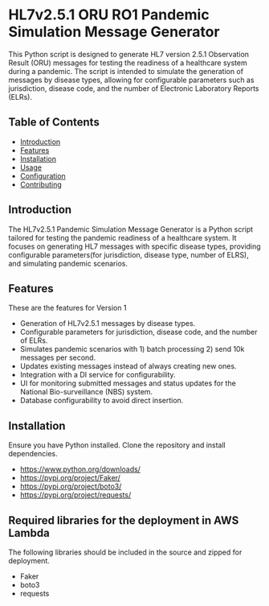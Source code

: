 # HL7v2.5.1 ORU RO1 Pandemic Simulation Message Generator

This Python script is designed to generate HL7 version 2.5.1 Observation Result (ORU) messages for testing the readiness of a healthcare system during a pandemic. The script is intended to simulate the generation of messages by disease types, allowing for configurable parameters such as jurisdiction, disease code, and the number of Electronic Laboratory Reports (ELRs).

## Table of Contents

- [Introduction](#introduction)
- [Features](#features)
- [Installation](#installation)
- [Usage](#usage)
- [Configuration](#configuration)
- [Contributing](#contributing)

## Introduction

The HL7v2.5.1 Pandemic Simulation Message Generator is a Python script tailored for testing the pandemic readiness of a healthcare system. It focuses on generating HL7 messages with specific disease types, providing configurable parameters(for jurisdiction, disease type, number of ELRS), and simulating pandemic scenarios.

## Features

These are the features for Version 1
- Generation of HL7v2.5.1 messages by disease types.
- Configurable parameters for jurisdiction, disease code, and the number of ELRs.
- Simulates pandemic scenarios with 1) batch processing 2) send 10k messages per second.
- Updates existing messages instead of always creating new ones.
- Integration with a DI service for configurability.
- UI for monitoring submitted messages and status updates for the National Bio-surveillance (NBS) system.
- Database configurability to avoid direct insertion.

## Installation

Ensure you have Python installed. Clone the repository and install dependencies.
- https://www.python.org/downloads/
- https://pypi.org/project/Faker/
- https://pypi.org/project/boto3/
- https://pypi.org/project/requests/

## Required libraries for the deployment in AWS Lambda

The following libraries should be included in the source and zipped for deployment.
- Faker
- boto3
- requests